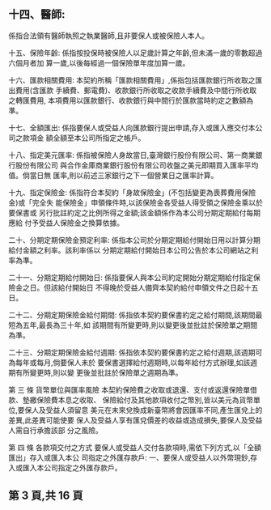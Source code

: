 
## 十四、醫師:

係指合法領有醫師執照之執業醫師,且非要保人或被保險人本人。 

十五、保險年齡: 
係指按投保時被保險人以足歲計算之年齡,但未滿一歲的零數超過六個月者加 算一歲,以後每經過一個保險單年度加算一歲。 

十六、匯款相關費用: 
本契約所稱「匯款相關費用」,係指包括匯款銀行所收取之匯出費用(含匯款 手續費、郵電費)、收款銀行所收取之收款手續費及中間行所收取之轉匯費用, 本項費用以匯款銀行、收款銀行與中間行於匯款當時約定之數額為準。 

十七、全額匯出: 
係指要保人或受益人向匯款銀行提出申請,存入或匯入應交付本公司之款項金 額全額至本公司所指定之帳戶。 

十八、指定美元匯率: 
係指被保險人身故當日,臺灣銀行股份有限公司、第一商業銀行股份有限公司 與合作金庫商業銀行股份有限公司收盤之美元即期買入匯率平均值。倘當日無 匯率,則以前述三家銀行之下一個營業日之匯率計算。 

十九、指定保險金: 
係指符合本契約「身故保險金」(不包括變更為喪葬費用保險金)或「完全失 能保險金」申領條件時,以該保險金各受益人得受領之保險金乘以於要保書或 另行批註約定之比例所得之金額;該金額係作為本公司分期定期給付每期應給 付予受益人保險金之換算依據。 

二十、分期定期保險金預定利率: 
係指本公司於分期定期給付開始日用以計算分期給付金額之利率。該利率係以 分期定期給付開始日本公司公告於本公司網站之利率為準。 

二十一、分期定期給付開始日: 
係指要保人與本公司約定開始分期定期給付指定保險金之日。但該給付開始日 不得晚於受益人備齊本契約給付申領文件之日起十五日。 

二十二、分期定期保險金給付期間: 
係指依本契約要保書約定之給付期間,該期間最短為五年,最長為三十年,如 該期間有所變更時,則以變更後並批註於保險單之期間為準。 

二十三、分期定期保險金給付週期: 
係指依本契約要保書約定之給付週期,該週期可為每年或每月,倘要保人未於 要保書選擇給付週期時,以每年給付方式辦理,如該週期有所變更時,則以變 更後並批註於保險單之週期為準。 

第 三 條 貨幣單位與匯率風險 本契約保險費之收取或退還、支付或返還保險單借款、墊繳保險費本息之收取、 保險給付及其他款項收付之幣別,皆以美元為貨幣單位,要保人及受益人須留意 美元在未來兌換成新臺幣將會因匯率不同,產生匯兌上的差異,此差異可能使要 保人及受益人享有匯兌價差的收益或造成損失,要保人及受益人需自行承擔該部 分之風險。 

第 四 條 各款項交付之方式 要保人或受益人交付各款項時,需依下列方式,以「全額匯出」存入或匯入本公 司指定之外匯存款戶: 一、要保人或受益人以外幣現鈔,存入或匯入本公司指定之外匯存款戶。 

## 第 3 頁,共 16 頁
